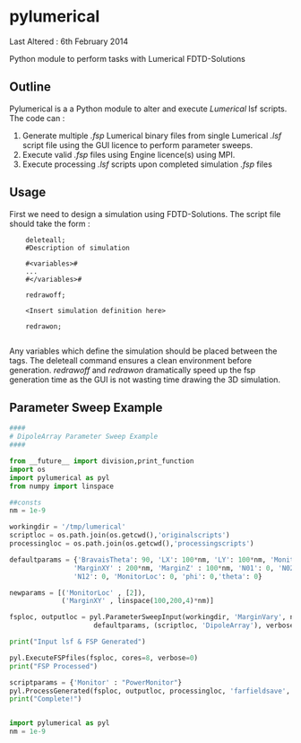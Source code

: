pylumerical
===========

Last Altered : 6th February 2014

Python module to perform tasks with Lumerical FDTD-Solutions

Outline
-------

Pylumerical is a a Python module to alter and execute _Lumerical_ lsf scripts. The code can :

1. Generate multiple _.fsp_ Lumerical binary files from single Lumerical _.lsf_ script file using the GUI licence to perform parameter sweeps.
2. Execute valid _.fsp_ files using Engine licence(s) using MPI.
3. Execute processing _.lsf_ scripts upon completed simulation _.fsp_ files

Usage
-----
First we need to design a simulation using FDTD-Solutions. The script file should take the form :

```
    deleteall;
    #Description of simulation
    
    #<variables>#
    ...
    #</variables>#
    
    redrawoff;
    
    <Insert simulation definition here>
    
    redrawon;
    
```
Any variables which define the simulation should be placed between the tags. The deleteall command ensures a clean environment before generation. _redrawoff_ and _redrawon_ dramatically speed up the fsp generation time as the GUI is not wasting time drawing the 3D simulation.

Parameter Sweep Example
-----------------------

```python
####
# DipoleArray Parameter Sweep Example
####

from __future__ import division,print_function
import os
import pylumerical as pyl
from numpy import linspace

##consts
nm = 1e-9

workingdir = '/tmp/lumerical'
scriptloc = os.path.join(os.getcwd(),'originalscripts')
processingloc = os.path.join(os.getcwd(),'processingscripts')

defaultparams = {'BravaisTheta': 90, 'LX': 100*nm, 'LY': 100*nm, 'MonitorMargin': 2*nm,
                'MarginXY' : 200*nm, 'MarginZ' : 100*nm, 'N01': 0, 'N02': 0, 'N11': 0, 
                'N12': 0, 'MonitorLoc': 0, 'phi': 0,'theta': 0}

newparams = [('MonitorLoc' , [2]),
             ('MarginXY' , linspace(100,200,4)*nm)]

fsploc, outputloc = pyl.ParameterSweepInput(workingdir, 'MarginVary', newparams,
                     defaultparams, (scriptloc, 'DipoleArray'), verbose=0)

print("Input lsf & FSP Generated")

pyl.ExecuteFSPfiles(fsploc, cores=8, verbose=0)
print("FSP Processed")

scriptparams = {'Monitor' : "PowerMonitor"}
pyl.ProcessGenerated(fsploc, outputloc, processingloc, 'farfieldsave', scriptparams, verbose=1)
print("Complete!")


import pylumerical as pyl
nm = 1e-9
```
